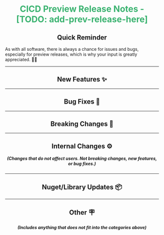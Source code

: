 <h1 align="center" style='color:mediumseagreen;font-weight:bold'>
    CICD Preview Release Notes - [TODO: add-prev-release-here]
</h1>

<h2 align="center" style='font-weight:bold'>Quick Reminder</h2>

<div algn="center">

As with all software, there is always a chance for issues and bugs, especially for preview releases, which is why your input is greatly appreciated. 🙏🏼
</div>

---

<h2 style="font-weight:bold" align="center">New Features ✨</h2>

---

<h2 style="font-weight:bold" align="center">Bug Fixes 🐛</h2>

---

<h2 style="font-weight:bold" align="center">Breaking Changes 🧨</h2>

---

<h2 style="font-weight:bold" align="center">Internal Changes ⚙️</h2>
<h5 align="center">(Changes that do not affect users.  Not breaking changes, new features, or bug fixes.)</h5>

---

<h2 style="font-weight:bold" align="center">Nuget/Library Updates 📦</h2>

---

<h2 style="font-weight:bold" align="center">Other 🪧</h2>
<h5 align="center">(Includes anything that does not fit into the categories above)</h5>
